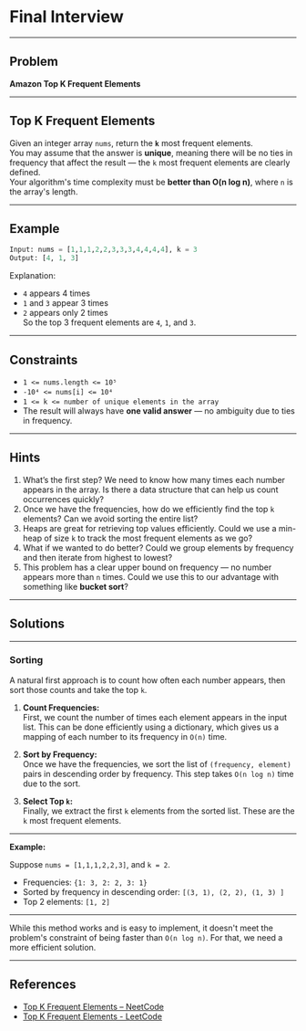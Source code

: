 # Final Interview

---

## Problem

**Amazon Top K Frequent Elements**

---

## Top K Frequent Elements

Given an integer array `nums`, return the **`k`** most frequent elements.  
You may assume that the answer is **unique**, meaning there will be no ties in frequency that affect the result — the `k` most frequent elements are clearly defined.    
Your algorithm's time complexity must be **better than O(n log n)**, where `n` is the array's length.

---

## Example


```python
Input: nums = [1,1,1,2,2,3,3,3,4,4,4,4], k = 3  
Output: [4, 1, 3]
```

Explanation:  
- `4` appears 4 times  
- `1` and `3` appear 3 times  
- `2` appears only 2 times  
So the top 3 frequent elements are `4`, `1`, and `3`.

---

## Constraints

- `1 <= nums.length <= 10⁵`  
- `-10⁴ <= nums[i] <= 10⁴`  
- `1 <= k <= number of unique elements in the array` 
- The result will always have **one valid answer** — no ambiguity due to ties in frequency.

---


## Hints

1. What’s the first step? We need to know how many times each number appears in the array. Is there a data structure that can help us count occurrences quickly?
2. Once we have the frequencies, how do we efficiently find the top `k` elements? Can we avoid sorting the entire list?
3. Heaps are great for retrieving top values efficiently. Could we use a min-heap of size `k` to track the most frequent elements as we go?
4. What if we wanted to do better? Could we group elements by frequency and then iterate from highest to lowest?
5. This problem has a clear upper bound on frequency — no number appears more than `n` times. Could we use this to our advantage with something like **bucket sort**?

---

## Solutions


---

### Sorting

A natural first approach is to count how often each number appears, then sort those counts and take the top `k`.

1. **Count Frequencies:**  
   First, we count the number of times each element appears in the input list. This can be done efficiently using a dictionary, which gives us a mapping of each number to its frequency in `O(n)` time.

2. **Sort by Frequency:**  
   Once we have the frequencies, we sort the list of `(frequency, element)` pairs in descending order by frequency. This step takes `O(n log n)` time due to the sort.

3. **Select Top `k`:**  
   Finally, we extract the first `k` elements from the sorted list. These are the `k` most frequent elements.

---

**Example:**

Suppose `nums = [1,1,1,2,2,3]`, and `k = 2`.

- Frequencies: `{1: 3, 2: 2, 3: 1}`
- Sorted by frequency in descending order: `[(3, 1), (2, 2), (1, 3) ]`
- Top 2 elements: `[1, 2]`

---

While this method works and is easy to implement, it doesn't meet the problem's constraint of being faster than `O(n log n)`. For that, we need a more efficient solution.




---

## References

- [Top K Frequent Elements – NeetCode](https://neetcode.io/problems/top-k-elements-in-list)
- [Top K Frequent Elements - LeetCode ](https://leetcode.com/problems/top-k-frequent-elements/description/)
